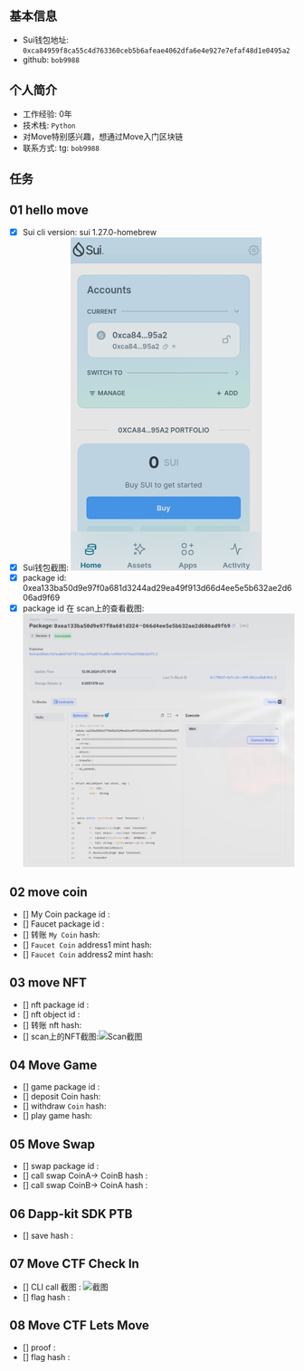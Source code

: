 ## 基本信息
- Sui钱包地址: `0xca84959f8ca55c4d763360ceb5b6afeae4062dfa6e4e927e7efaf48d1e0495a2`
- github: `bob9988`

## 个人简介
- 工作经验: 0年
- 技术栈: `Python`
- 对Move特别感兴趣，想通过Move入门区块链
- 联系方式: tg: `bob9988` 

## 任务

##   01 hello move  
- [x] Sui cli version: sui 1.27.0-homebrew
- [x] Sui钱包截图: ![Sui钱包截图](./images/w.png)
- [x] package id: 0xea133ba50d9e97f0a681d3244ad29ea49f913d66d4ee5e5b632ae2d606ad9f69
- [x] package id 在 scan上的查看截图:![Scan截图](./images/p.png)

##   02 move coin
- [] My Coin package id : 
- [] Faucet package id : 
- [] 转账 `My Coin` hash:
- [] `Faucet Coin` address1 mint hash:
- [] `Faucet Coin` address2 mint hash:

##   03 move NFT
- [] nft package id :
- [] nft object id : 
- [] 转账 nft  hash:
- [] scan上的NFT截图:![Scan截图](./images/你的图片地址)

##   04 Move Game
- [] game package id :
- [] deposit Coin hash:
- [] withdraw `Coin` hash:
- [] play game hash:

##   05 Move Swap
- [] swap package id :
- [] call swap CoinA-> CoinB  hash :
- [] call swap CoinB-> CoinA  hash :

##   06 Dapp-kit SDK PTB
- [] save hash :

##   07 Move CTF Check In
- [] CLI call 截图 : ![截图](./images/你的图片地址)
- [] flag hash :

##   08 Move CTF Lets Move
- [] proof : 
- [] flag hash :
